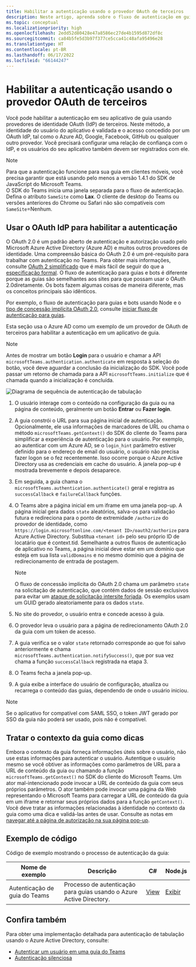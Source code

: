 ```yaml
---
title: Habilitar a autenticação usando o provedor OAuth de terceiros
description: Neste artigo, aprenda sobre o fluxo de autenticação em guias do Teams, o provedor OAuth de terceiros, o OAuth por Azure AD e exemplos de código de autenticação.
ms.topic: conceptual
ms.localizationpriority: high
ms.openlocfilehash: 2edd52d80428e47a8586ec27de4b1595d872df8c
ms.sourcegitcommit: ca84b5fe5d3b97f377ce5cca41c48afa95496e28
ms.translationtype: HT
ms.contentlocale: pt-BR
ms.lasthandoff: 06/17/2022
ms.locfileid: "66144247"
---
```

# <a name="enable-authentication-using-third-party-oauth-provider"></a>Habilitar a autenticação usando o provedor OAuth de terceiros

Você pode habilitar a autenticação em seu aplicativo de guia usando provedores de identidade OAuth (IdP) de terceiros. Neste método, a identidade do usuário do aplicativo é validada e o acesso concedido por um OAuth IdP, tal como o Azure AD, Google, Facebook, GitHub ou qualquer outro provedor. Você precisará configurar uma relação de confiança com o IdP, e os usuários do seu aplicativo também devem ser registrados com ele.

> [!NOTE]
> Para que a autenticação funcione para sua guia em clientes móveis, você precisa garantir que está usando pelo menos a versão 1.4.1 do SDK de JavaScript do Microsoft Teams.  
> O SDK do Teams inicia uma janela separada para o fluxo de autenticação. Defina o atributo `SameSite` como **Lax**. O cliente de desktop do Teams ou versões anteriores do Chrome ou Safari não são compatíveis com `SameSite`=Nenhum.

## <a name="use-oauth-idp-to-enable-authentication"></a>Usar o OAuth IdP para habilitar a autenticação

O OAuth 2.0 é um padrão aberto de autenticação e autorização usado pelo Microsoft Azure Active Directory (Azure AD) e muitos outros provedores de identidade. Uma compreensão básica do OAuth 2.0 é um pré-requisito para trabalhar com autenticação no Teams. Para obter mais informações, consulte [OAuth 2 simplificado](https://aaronparecki.com/oauth-2-simplified/) que é mais fácil de seguir do que a [especificação formal](https://oauth.net/2/). O fluxo de autenticação para guias e bots é diferente porque as guias são semelhantes aos sites para que possam usar o OAuth 2.0diretamente. Os bots fazem algumas coisas de maneira diferente, mas os conceitos principais são idênticos.

Por exemplo, o fluxo de autenticação para guias e bots usando Node e o [tipo de concessão implícita OAuth 2.0](https://oauth.net/2/grant-types/implicit/), consulte [iniciar fluxo de autenticação para guias](~/tabs/how-to/authentication/auth-tab-aad.md#initiate-authentication-flow).

Esta seção usa o Azure AD como um exemplo de um provedor de OAuth de terceiros para habilitar a autenticação em um aplicativo de guia.

> [!NOTE]
> Antes de mostrar um botão **Login** para o usuário e chamar a API `microsoftTeams.authentication.authenticate` em resposta à seleção do botão, você deve aguardar a conclusão da inicialização do SDK. Você pode passar um retorno de chamada para a API `microsoftTeams.initialize` que é chamada quando a inicialização é concluída.

![Diagrama de sequência de autenticação de tabulação](~/assets/images/authentication/tab_auth_sequence_diagram.png)

1. O usuário interage com o conteúdo na configuração da guia ou na página de conteúdo, geralmente um botão **Entrar** ou **Fazer login**.
2. A guia constrói o URL para sua página inicial de autenticação. Opcionalmente, ele usa informações de marcadores de URL ou chama o método `microsoftTeams.getContext()` do SDK do cliente do Teams para simplificar a experiência de autenticação para o usuário. Por exemplo, ao autenticar com um Azure AD, se o `login_hint` parâmetro estiver definido para o endereço de email do usuário, o usuário não precisa fazer logon se o fez recentemente. Isso ocorre porque o Azure Active Directory usa as credenciais em cache do usuário. A janela pop-up é mostrada brevemente e depois desaparece.
3. Em seguida, a guia chama o `microsoftTeams.authentication.authenticate()` geral e registra as `successCallback` e `failureCallback` funções.
4. O Teams abre a página inicial em um iframe em uma janela pop-up. A página inicial gera dados `state` aleatórios, salva-os para validação futura e redireciona para o ponto de extremidade `/authorize` do provedor de identidade, como `https://login.microsoftonline.com/<tenant ID>/oauth2/authorize` para Azure Active Directory. Substitua `<tenant id>` pelo seu próprio ID de locatário que é context.tid.
Semelhante a outros fluxos de autenticação de aplicativo no Teams, a página inicial deve estar em um domínio que esteja em sua lista `validDomains` e no mesmo domínio que a página de redirecionamento de entrada de postagem.

    > [!NOTE]
    > O fluxo de concessão implícita do OAuth 2.0 chama um parâmetro `state` na solicitação de autenticação, que contém dados de sessão exclusivos para evitar um [ataque de solicitação intersite forjada](https://en.wikipedia.org/wiki/Cross-site_request_forgery). Os exemplos usam um GUID gerado aleatoriamente para os dados `state`.

5. No site do provedor, o usuário entra e concede acesso à guia.
6. O provedor leva o usuário para a página de redirecionamento OAuth 2.0 da guia com um token de acesso.
7. A guia verifica se o valor `state` retornado corresponde ao que foi salvo anteriormente e chama `microsoftTeams.authentication.notifySuccess()`, que por sua vez chama a função `successCallback` registrada na etapa 3.
8. O Teams fecha a janela pop-up.
9. A guia exibe a interface do usuário de configuração, atualiza ou recarrega o conteúdo das guias, dependendo de onde o usuário iniciou.

> [!NOTE]
> Se o aplicativo for compatível com SAML SSO, o token JWT gerado por SSO da guia não poderá ser usado, pois não é compatível.

## <a name="treat-tab-context-as-hints"></a>Tratar o contexto da guia como dicas

Embora o contexto da guia forneça informações úteis sobre o usuário, não use estas informações para autenticar o usuário. Autentique o usuário mesmo se você obtiver as informações como parâmetros de URL para a URL de conteúdo da guia ou chamando a função `microsoftTeams.getContext()` no SDK do cliente do Microsoft Teams. Um ator mal-intencionado pode invocar a URL de conteúdo da guia com seus próprios parâmetros. O ator também pode invocar uma página da Web representando o Microsoft Teams para carregar a URL de conteúdo da guia em um iframe e retornar seus próprios dados para a função `getContext()`. Você deve tratar as informações relacionadas à identidade no contexto da guia como uma dica e validá-las antes de usar. Consulte as notas em [navegar até a página de autorização na sua página pop-up](~/tabs/how-to/authentication/auth-tab-aad.md#navigate-to-the-authorization-page-from-your-pop-up-page).

## <a name="code-sample"></a>Exemplo de código

Código de exemplo mostrando o processo de autenticação da guia:

| **Nome de exemplo** | **Descrição** | **C#** | **Node.js** |
|-----------------|-----------------|-------------|------------|
| Autenticação de guia do Teams | Processo de autenticação para guias usando o Azure Active Directory. | [View](https://github.com/OfficeDev/Microsoft-Teams-Samples/tree/main/samples/app-complete-sample/csharp) | [Exibir](https://github.com/OfficeDev/Microsoft-Teams-Samples/tree/main/samples/app-complete-sample/nodejs) |

## <a name="see-also"></a>Confira também

Para obter uma implementação detalhada para autenticação de tabulação usando o Azure Active Directory, consulte:

* [Autenticar um usuário em uma guia do Teams](~/tabs/how-to/authentication/auth-tab-AAD.md)
* [Autenticação silenciosa](~/tabs/how-to/authentication/auth-silent-AAD.md)
